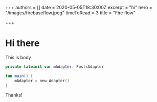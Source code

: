 +++
authors = []
date = 2020-05-05T18:30:00Z
excerpt = "hi"
hero = "/images/firebaseflow.jpeg"
timeToRead = 3
title = "Fire flow"

+++
# Hi there

This is body

```kt
private lateinit var mAdapter: PostsAdapter

fun main() {
	mAdapter = new Adapter()
}
```

Thanks!